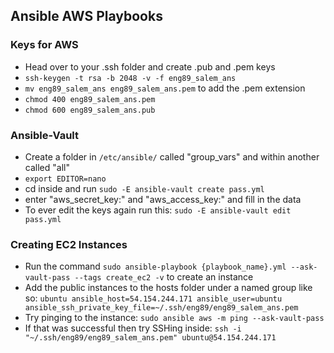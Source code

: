 ## Ansible AWS Playbooks
### Keys for AWS
- Head over to your .ssh folder and create .pub and .pem keys
- `ssh-keygen -t rsa -b 2048 -v -f eng89_salem_ans`
- `mv eng89_salem_ans eng89_salem_ans.pem` to add the .pem extension
- `chmod 400 eng89_salem_ans.pem`
- `chmod 600 eng89_salem_ans.pub`
### Ansible-Vault
- Create a folder in `/etc/ansible/` called "group_vars" and within another called "all"
- `export EDITOR=nano`
- cd inside and run `sudo -E ansible-vault create pass.yml`
- enter "aws_secret_key:" and "aws_access_key:" and fill in the data
- To ever edit the keys again run this: `sudo -E ansible-vault edit pass.yml`
### Creating EC2 Instances
- Run the command `sudo ansible-playbook {playbook_name}.yml --ask-vault-pass --tags create_ec2 -v` to create an instance
- Add the public instances to the hosts folder under a named group like so: `ubuntu ansible_host=54.154.244.171 ansible_user=ubuntu ansible_ssh_private_key_file=~/.ssh/eng89/eng89_salem_ans.pem`
- Try pinging to the instance: `sudo ansible aws -m ping --ask-vault-pass`
- If that was successful then try SSHing inside: `ssh -i "~/.ssh/eng89/eng89_salem_ans.pem" ubuntu@54.154.244.171`
